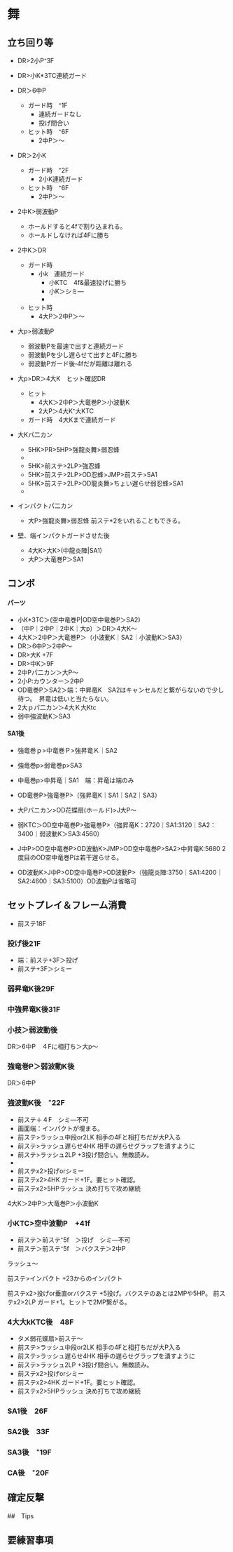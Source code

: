 # 舞
## 立ち回り等
* DR>2小P⁺3F
* DR>小K*3TC連続ガード
* DR＞6中P
  * ガード時　⁺1F
    * 連続ガードなし
    * 投げ間合い
  * ヒット時　⁺6F
    * 2中P＞～
* DR＞2小K
  * ガード時　⁺2F
    * 2小K連続ガード
  * ヒット時　⁺6F
    * 2中P＞～

* 2中K>弱波動P
  * ホールドすると4fで割り込まれる。
  * ホールドしなければ4Fに勝ち
* 2中K＞DR
  * ガード時
    * 小k　連続ガード
      * 小KTC　4f&最速投げに勝ち
      * 小K＞シミ―
      * 
  * ヒット時
    * 4大P＞2中P＞～
* 大p>弱波動P
  * 弱波動Pを最速で出すと連続ガード
  * 弱波動Pを少し遅らせて出すと4Fに勝ち
  * 弱波動Pガード後‐4fだが距離は離れる
* 大p>DR＞4大K　ヒット確認DR
  * ヒット
    * 4大K＞2中P＞大竜巻P＞小波動K
    * 2大P＞4大K⁺大KTC
  * ガード時　4大Kまで連続ガード
* 大Kパ二カン
  * 5HK>PR>5HP>強龍炎舞>弱忍蜂
  * 
  * 5HK>前ステ>2LP>強忍蜂
  * 5HK>前ステ>2LP>OD忍蜂>JMP>前ステ>SA1
  * 5HK>前ステ>2LP>OD龍炎舞>ちょい遅らせ弱忍蜂>SA1
  * 
* インパクトパ二カン
  * 大P>強龍炎舞>弱忍蜂 前ステ*2をいれることもできる。

* 壁、端インパクトガードさせた後
  * 4大K>大K>(中龍炎陣|SA1)
  * 大P＞大竜巻P＞SA1
## コンボ
#### パーツ
* 小K*3TC＞(空中竜巻P|OD空中竜巻P＞SA2)
* （中P｜2中P｜2中K｜大p）＞DR＞4大K～
* 4大K＞2中P＞大竜巻P＞（小波動K｜SA2｜小波動K＞SA3）
* DR＞6中P＞2中P～
* DR>大K +7F
* DR>中K＞9F
* 2中Pパ二カン＞大P～
* 2小P:カウンター＞2中P
* OD竜巻P＞SA2＞端：中昇竜K　SA2はキャンセルだと繋がらないので少し待つ。　昇竜は低いと当たらない。
* 2大ｐパ二カン＞4大Ｋ大Ktc
* 弱中強波動K＞SA3
#### SA1後
* 強竜巻ｐ>中竜巻Ｐ>強昇竜Ｋ｜SA2
* 強竜巻p>弱竜巻p>SA3
* 中竜巻p>中昇竜｜SA1　端：昇竜は端のみ
* OD竜巻P>強竜巻P>（強昇竜K｜SA1｜SA2｜SA3）
* 大Pパニカン>OD花蝶扇(ホールド)>J大P～
* 弱KTC＞OD空中竜巻P>強竜巻P>（強昇竜K：2720｜SA1:3120｜SA2：3400｜弱波動K＞SA3:4560）

* J中P>OD空中竜巻P>OD波動K>JMP>OD空中竜巻P>SA2>中昇竜K:5680 2度目のOD空中竜巻Pは若干遅らせる。
* OD波動K>J中P>OD空中竜巻P>OD波動P>（強龍炎陣:3750｜SA1:4200｜SA2:4600｜SA3:5100）OD波動Pは省略可

## セットプレイ＆フレーム消費
* 前ステ18F
### 投げ後21F
* 端：前ステ+3F＞投げ
* 前ステ+3F＞シミー
### 弱昇竜K後29F

### 中強昇竜K後31F

### 小技＞弱波動後
DR＞6中P　４Fに相打ち＞大p～
### 強竜巻P＞弱波動K後
DR＞6中P　

### 強波動K後　⁺22F
* 前ステ＋４F　シミ―不可
* 画面端：インパクトが埋まる。
* 前ステ>ラッシュ中段or2LK	相手の4Fと相打ちだが大P入る
* 前ステ>ラッシュ遅らせ4HK	相手の遅らせグラップを潰すように
* 前ステ>ラッシュ2LP	+3投げ間合い。無敵読み。
* 	
* 前ステx2>投げorシミー	
* 前ステx2>4HK	ガード+1F。要ヒット確認。
* 前ステx2>5HPラッシュ	決め打ちで攻め継続

4大K＞2中P＞大竜巻P＞小波動K

### 小KTC>空中波動P　+41f	
* 前ステ＞前ステ⁺5f　＞投げ　シミ―不可
* 前ステ＞前ステ⁺5f　＞バクステ＞2中P

ラッシュ～	
	
前ステ>インパクト	+23からのインパクト
	
前ステx2>投げor垂直orバクステ	+5投げ。バクステのあとは2MPや5HP。
前ステx2>2LP	ガード+1。ヒットで2MP繋がる。

### 4大大kKTC後　48F
* タメ弱花蝶扇>前ステ～	
* 前ステ>ラッシュ中段or2LK	相手の4Fと相打ちだが大P入る
* 前ステ>ラッシュ遅らせ4HK	相手の遅らせグラップを潰すように
* 前ステ>ラッシュ2LP	+3投げ間合い。無敵読み。
* 前ステx2>投げorシミー	
* 前ステx2>4HK	ガード+1F。要ヒット確認。
* 前ステx2>5HPラッシュ	決め打ちで攻め継続

### SA1後　26F
### SA2後　33F
### SA3後　⁺19F

### CA後　⁺20F
## 確定反撃


##　Tips

## 要練習事項

